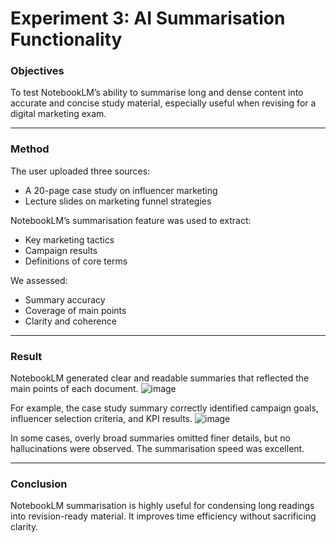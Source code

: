 # Experiment 3: AI Summarisation Functionality
### **Objectives**  
To test NotebookLM’s ability to summarise long and dense content into accurate and concise study material, especially useful when revising for a digital marketing exam.

---

### **Method**  
The user uploaded three sources:
- A 20-page case study on influencer marketing
- Lecture slides on marketing funnel strategies

NotebookLM’s summarisation feature was used to extract:
- Key marketing tactics
- Campaign results
- Definitions of core terms

We assessed:
- Summary accuracy
- Coverage of main points
- Clarity and coherence

---

### **Result**

NotebookLM generated clear and readable summaries that reflected the main points of each document. 
![image](https://github.com/user-attachments/assets/c36b7a11-044f-497f-b884-52cb0a538d26)

For example, the case study summary correctly identified campaign goals, influencer selection criteria, and KPI results.
![image](https://github.com/user-attachments/assets/52dcec7f-df47-4496-b1ba-edbee6412297)


In some cases, overly broad summaries omitted finer details, but no hallucinations were observed. The summarisation speed was excellent.

---

### **Conclusion**  
NotebookLM summarisation is highly useful for condensing long readings into revision-ready material. It improves time efficiency without sacrificing clarity.
